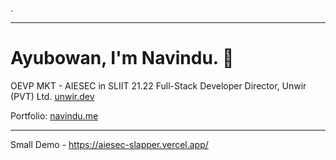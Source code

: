 

.

---

# Ayubowan, I'm Navindu. 👋

OEVP MKT - AIESEC in SLIIT 21.22
Full-Stack Developer
Director, Unwir (PVT) Ltd. [unwir.dev](https://unwir.dev)

Portfolio: [navindu.me](https://navindu.me)


---

Small Demo - https://aiesec-slapper.vercel.app/
